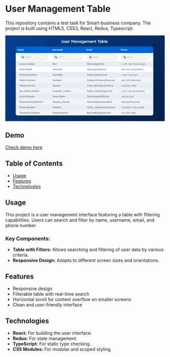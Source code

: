 # User Management Table

This repository contains a test task for Smart-business company. The project is built using HTML5, CSS3, React, Redux, Typescript.

<div align="center">
    <img src="https://github.com/IvanVasiunin/smart-test-task/blob/main/src/assets/app_UI.jpg" alt="UI_snapshot" />
</div>

## Demo

<a href="https://smart-test-task-nine.vercel.app/" target="_bkanc">Check demo here</a>

## Table of Contents

- [Usage](#usage)
- [Features](#features)
- [Technologies](#technologies)


## Usage

This project is a user management interface featuring a table with filtering capabilities. Users can search and filter by name, username, email, and phone number.

### Key Components:

- **Table with Filters:** Allows searching and filtering of user data by various criteria.
- **Responsive Design:** Adapts to different screen sizes and orientations.

## Features

- Responsive design
- Filterable table with real-time search
- Horizontal scroll for content overflow on smaller screens
- Clean and user-friendly interface

## Technologies

- **React:** For building the user interface.
- **Redux:** For state management.
- **TypeScript:** For static type checking.
- **CSS Modules:** For modular and scoped styling.
